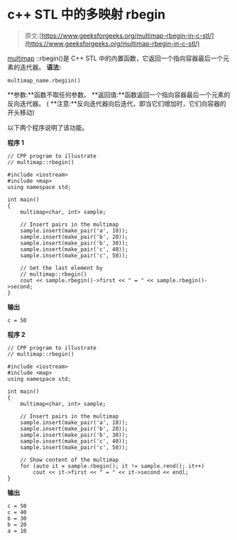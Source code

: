 # c++ STL 中的多映射 rbegin

> 原文:[https://www.geeksforgeeks.org/multimap-rbegin-in-c-stl/](https://www.geeksforgeeks.org/multimap-rbegin-in-c-stl/)

[multimap](https://www.geeksforgeeks.org/multimap-associative-containers-the-c-standard-template-library-stl/) ::rbegin()是 C++ STL 中的内置函数，它返回一个指向容器最后一个元素的迭代器。
**语法:**

```
multimap_name.rbegiin()

```

**参数:**函数不取任何参数。
**返回值:**函数返回一个指向容器最后一个元素的反向迭代器。
( **注意:**反向迭代器向后迭代，即当它们增加时，它们向容器的开头移动)

以下两个程序说明了该功能。

**程序 1**

```
// CPP program to illustrate
// multimap::rbegin()

#include <iostream>
#include <map>
using namespace std;

int main()
{
    multimap<char, int> sample;

    // Insert pairs in the multimap
    sample.insert(make_pair('a', 10));
    sample.insert(make_pair('b', 20));
    sample.insert(make_pair('b', 30));
    sample.insert(make_pair('c', 40));
    sample.insert(make_pair('c', 50));

    // Get the last element by
    // multimap::rbegin()
    cout << sample.rbegin()->first << " = " << sample.rbegin()->second;
}
```

**输出**

```
c = 50

```

**程序 2**

```
// CPP program to illustrate
// multimap::rbegin()

#include <iostream>
#include <map>
using namespace std;

int main()
{
    multimap<char, int> sample;

    // Insert pairs in the multimap
    sample.insert(make_pair('a', 10));
    sample.insert(make_pair('b', 20));
    sample.insert(make_pair('b', 30));
    sample.insert(make_pair('c', 40));
    sample.insert(make_pair('c', 50));

    // Show content of the multimap
    for (auto it = sample.rbegin(); it != sample.rend(); it++)
        cout << it->first << " = " << it->second << endl;
}
```

**输出**

```
c = 50
c = 40
b = 30
b = 20
a = 10

```